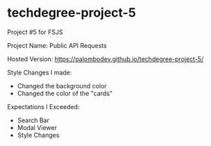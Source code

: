 # techdegree-project-5
Project #5 for FSJS

Project Name: Public API Requests

Hosted Version: https://palombodev.github.io/techdegree-project-5/

Style Changes I made:
  - Changed the background color
  - Changed the color of the "cards"

Expectations I Exceeded:
  - Search Bar
  - Modal Viewer
  - Style Changes
